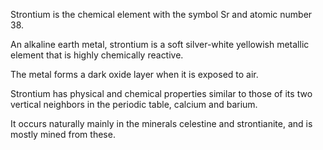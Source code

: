 ﻿Strontium is the chemical element with the symbol Sr and atomic number 38.

An alkaline earth metal, strontium is a soft silver-white yellowish metallic element that is highly chemically reactive.

The metal forms a dark oxide layer when it is exposed to air.

Strontium has physical and chemical properties similar to those of its two vertical neighbors in the periodic table, calcium and barium.

It occurs naturally mainly in the minerals celestine and strontianite, and is mostly mined from these.
